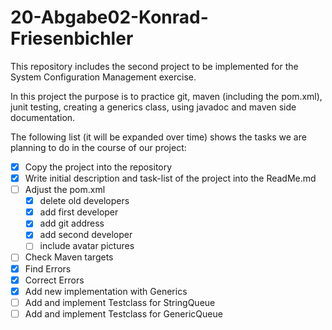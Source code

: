 # 20-Abgabe02-Konrad-Friesenbichler

This repository includes the second project to be implemented 
for the System Configuration Management exercise. 

In this project the purpose is to practice git, maven (including the pom.xml), 
junit testing, creating a generics class, using javadoc and maven side documentation. 

The following list (it will be expanded over time) 
shows the tasks we are planning to do in the course of our project: 

- [x] Copy the project into the repository
- [x] Write initial description and task-list of the project into the ReadMe.md 
- [ ] Adjust the pom.xml
  - [x] delete old developers  
  - [x] add first developer 
  - [x] add git address
  - [x] add second developer 
  - [ ] include avatar pictures
- [ ] Check Maven targets
- [x] Find Errors
- [x] Correct Errors
- [x] Add new implementation with Generics
- [ ] Add and implement Testclass for StringQueue
- [ ] Add and implement Testclass for GenericQueue
